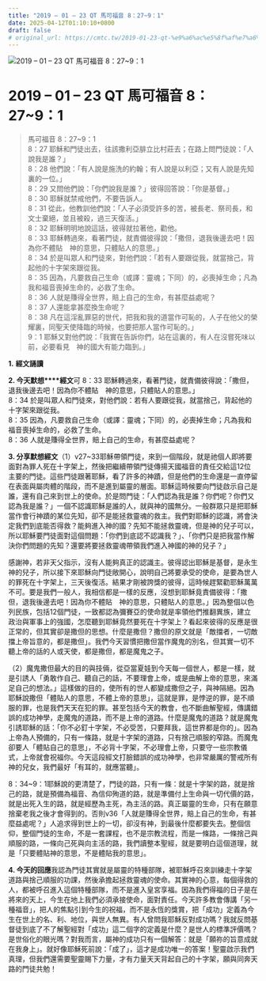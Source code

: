 ```yaml
---
title: "2019 – 01 – 23 QT 馬可福音 8：27~9：1"
date: 2025-04-12T01:10:10+0800
draft: false
# original_url: https://cmtc.tw/2019-01-23-qt-%e9%a6%ac%e5%8f%af%e7%a6%8f%e9%9f%b3-8%ef%bc%9a279%ef%bc%9a1
---
```


![2019 – 01 – 23 QT 馬可福音 8：27~9：1](/images/qt.jpg   "2019 – 01 – 23 QT 馬可福音 8：27~9：1")

# 2019 – 01 – 23 QT 馬可福音 8：27~9：1

> 馬可福音 8：27~9：1  
> 8：27 耶穌和門徒出去，往該撒利亞腓立比村莊去；在路上問門徒說：「人說我是誰？」  
> 8：28 他們說：「有人說是施洗的約翰；有人說是以利亞；又有人說是先知裏的一位。」  
> 8：29 又問他們說：「你們說我是誰？」彼得回答說：「你是基督。」  
> 8：30 耶穌就禁戒他們，不要告訴人。  
> 8：31 從此，他教訓他們說：「人子必須受許多的苦，被長老、祭司長，和文士棄絕，並且被殺，過三天復活。」  
> 8：32 耶穌明明地說這話，彼得就拉著他，勸他。  
> 8：33 耶穌轉過來，看著門徒，就責備彼得說：「撒但，退我後邊去吧！因為你不體貼　神的意思，只體貼人的意思。」  
> 8：34 於是叫眾人和門徒來，對他們說：「若有人要跟從我，就當捨己，背起他的十字架來跟從我。  
> 8：35 因為，凡要救自己生命（或譯：靈魂；下同）的，必喪掉生命；凡為我和福音喪掉生命的，必救了生命。  
> 8：36 人就是賺得全世界，賠上自己的生命，有甚麼益處呢？  
> 8：37 人還能拿甚麼換生命呢？  
> 8：38 凡在這淫亂罪惡的世代，把我和我的道當作可恥的，人子在他父的榮耀裏，同聖天使降臨的時候，也要把那人當作可恥的。」  
> 9：1 耶穌又對他們說：「我實在告訴你們，站在這裏的，有人在沒嘗死味以前，必要看見　神的國大有能力臨到。」

**1.** **經文誦讀**

**2. 今天默想****經文**可 8：33 耶穌轉過來，看著門徒，就責備彼得說：「撒但，退我後邊去吧！因為你不體貼　神的意思，只體貼人的意思。」  
8：34 於是叫眾人和門徒來，對他們說：若有人要跟從我，就當捨己，背起他的十字架來跟從我。  
8：35 因為，凡要救自己生命（或譯：靈魂；下同）的，必喪掉生命；凡為我和福音喪掉生命的，必救了生命。  
8：36 人就是賺得全世界，賠上自己的生命，有甚麼益處呢？

**3. 分享默想經文**（1）v27~33耶穌帶領門徒，來到一個階段，就是祂個人即將要面對為罪人死在十字架上，然後把繼續帶領門徒傳揚天國福音的責任交給這12位主要的門徒。這些門徒跟著耶穌，看了許多的神蹟，但是他們的生命還是一直停留在表面與屬肉體的階段，而不是進到屬靈的層面。耶穌這時候要向門徒啟示自己是誰，還有自己來到世上的使命。於是問門徒：「人們認為我是誰？你們呢？你們又認為我是誰？」一個不認識耶穌是誰的人，就與神的國無分。一般群眾只是把耶穌當作會行神蹟的某位先知，卻不是能拯救靈魂的救主。我們對耶穌的認識，將會決定我們到底能否得救？能夠進入神的國？先知不能拯救靈魂，但是神的兒子可以，所以耶穌要門徒面對這個問題：「你們到底認不認識我？」、「你們只是把我當作解決你們問題的先知？還要將要拯救靈魂帶領我們進入神國的神的兒子？」

感謝神，若非天父指示，沒有人能夠真正的認識主。彼得認出耶穌是基督，是永生神的兒子，所以接下來耶穌向門徒敞開心，說明自己將要承受的使命，是要為世人的罪死在十字架上，三天後復活。結果才剛被誇獎的彼得，這時候趕緊勸耶穌萬萬不可。要是我們一般人，我相信都是一樣的反應，沒想到耶穌竟責備彼得：「撒但，退我後邊去吧！因為你不體貼　神的意思，只體貼人的意思。」因為整個以色列民族，包括12個門徒，一致都認為彌賽亞的使命就是率領他們推翻異族，建立政治與軍事上的強國，怎麼聽到耶穌竟然要死在十字架上？看起來彼得的反應是很正常的，但其實卻是撒但的思想。什麼是撒但？撒但的原文就是「敵擋者，一切敵擋上帝旨意的，都是撒但」。我們今天習慣把撒但當作魔鬼的別名，但其實一切不聽上帝的話的人或天使，都是撒但，都是魔鬼之子。

（2）魔鬼撒但最大的目的與技倆，從亞當夏娃到今天每一個世人，都是一樣，就是引誘人「勇敢作自己、聽自己的話，不要理會上帝，或是曲解上帝的意思，來滿足自己的想法。」這樣做的目的，使所有的世人都變成撒但之子，與神隔絕。因為耶穌說撒但「體貼人的意思，不體上帝的意思」，這就是罪，是悖逆的罪，是不順服的罪，也是我們天天在犯的罪。甚至包括今天的教會，也不斷曲解聖經，傳講錯誤的成功神學，走魔鬼的道路，而不是上帝的道路。什麼是魔鬼的道路？就是魔鬼引誘耶穌的話：「你不必釘十字架，不必受苦，只要拜我，這世界都是你的」。因為上帝為人預備的，只有一條路，就是十字架的道路，只有捨己順服的窄路。而魔鬼卻要人「體貼自己的意思」，不必背十字架，不必理會上帝，只要守一些宗教儀式，上帝就會祝福你。今天這段經文打臉錯誤的成功神學，也非常嚴厲的警戒所有神的兒女，我們最好「有耳的，就應當聽」。

8：34~9：1耶穌說的更清楚了，門徒的路，只有一條：就是十字架的路，就是捨己的路，就是預備為福音、為信仰殉道的路，就是準備付上生命與一切代價的路，就是出死入生的路，就是經歷為主死，為主活的路。真正屬靈的生命，只有在願意捨棄老我之後才會得到的。否則v36「人就是賺得全世界，賠上自己的生命，有甚麼益處呢？」人追求得到世上的一切，卻沒有神，到最後什麼都要失去。整個信仰，整個門徒的生命，不是一套課程，也不是宗教流程，而是一條路，一條捨己與順服的路，一條向己死與向主活的路，我們讀整本聖經，就是要明白這個道理，就是「只要體貼神的意思，不是體貼我的意思」。

**4. 今天的回應**我認為門徒其實就是屬靈的特種部隊，被耶穌呼召來訓練走十字架道路與捨己順服的功課，然後承擔起拯救靈魂的使命。其實神的心意，每個得救的人，都被呼召進入這個特種部隊，而不是進入皇宮享福。因為我們得福的日子是在將來的天上，今生在地上我們必須承接使命，面對責任。今天許多教會傳講「另一種福音」，把人的焦點引到今生的祝福，而不是永恆的獎賞，把「成功」定義為今生在世上的名、利、地位，與世人無異。有人曾問我耶穌反對成功嗎？我就反問基督徒到底了不了解聖經對「成功」這二個字的定義是什麼？是世人的標準評價嗎？是世俗化的眼光嗎？對我而言，屬神的成功只有一個解答：就是「願祢的旨意成就在我身上」。就好像耶穌死前說：「成了」，這才是成功唯一的答案！聖靈啟示我們真理，但我們還需要聖靈賜下力量，才有力量天天背起自己的十字架，願與同奔天路的門徒共勉！